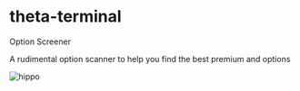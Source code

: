 # theta-terminal
Option Screener

A rudimental option scanner to help you find the best premium and options

![hippo](https://drive.google.com/uc?export=download&id=1Xli12bzRVC5XtDlJcmxe0GrOWNKRXxXG)
